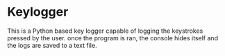 # Keylogger
This is a Python based key logger capable of logging the keystrokes pressed by the user. once the program is ran, the console hides itself and the logs are saved to a text file.
